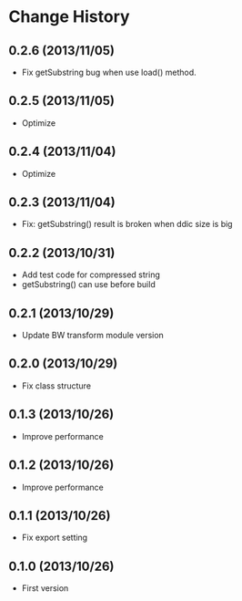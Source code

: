 Change History
=================

## 0.2.6 (2013/11/05)

* Fix getSubstring bug when use load() method.

## 0.2.5 (2013/11/05)

* Optimize

## 0.2.4 (2013/11/04)

* Optimize

## 0.2.3 (2013/11/04)

* Fix: getSubstring() result is broken when ddic size is big

## 0.2.2 (2013/10/31)

* Add test code for compressed string
* getSubstring() can use before build

## 0.2.1 (2013/10/29)

* Update BW transform module version

## 0.2.0 (2013/10/29)

* Fix class structure

## 0.1.3 (2013/10/26)

* Improve performance

## 0.1.2 (2013/10/26)

* Improve performance

## 0.1.1 (2013/10/26)

* Fix export setting

## 0.1.0 (2013/10/26)

* First version
